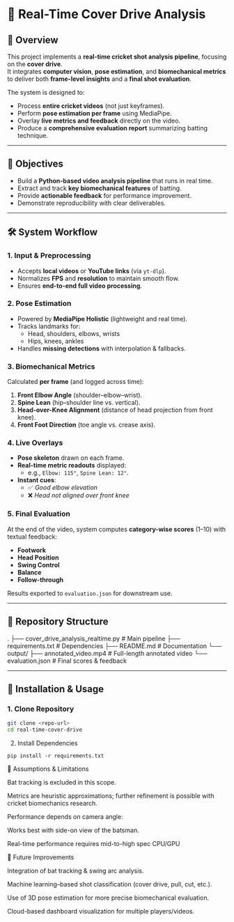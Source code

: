 # 🏏 Real-Time Cover Drive Analysis

## 📖 Overview
This project implements a **real-time cricket shot analysis pipeline**, focusing on the **cover drive**.  
It integrates **computer vision**, **pose estimation**, and **biomechanical metrics** to deliver both **frame-level insights** and a **final shot evaluation**.  

The system is designed to:
- Process **entire cricket videos** (not just keyframes).
- Perform **pose estimation per frame** using MediaPipe.
- Overlay **live metrics and feedback** directly on the video.
- Produce a **comprehensive evaluation report** summarizing batting technique.  

---

## 🎯 Objectives
- Build a **Python-based video analysis pipeline** that runs in real time.  
- Extract and track **key biomechanical features** of batting.  
- Provide **actionable feedback** for performance improvement.  
- Demonstrate reproducibility with clear deliverables.  

---

## 🛠️ System Workflow

### 1. Input & Preprocessing
- Accepts **local videos** or **YouTube links** (via `yt-dlp`).
- Normalizes **FPS** and **resolution** to maintain smooth flow.
- Ensures **end-to-end full video processing**.

### 2. Pose Estimation
- Powered by **MediaPipe Holistic** (lightweight and real time).
- Tracks landmarks for:
  - Head, shoulders, elbows, wrists  
  - Hips, knees, ankles  
- Handles **missing detections** with interpolation & fallbacks.

### 3. Biomechanical Metrics
Calculated **per frame** (and logged across time):
1. **Front Elbow Angle** (shoulder–elbow–wrist).  
2. **Spine Lean** (hip–shoulder line vs. vertical).  
3. **Head-over-Knee Alignment** (distance of head projection from front knee).  
4. **Front Foot Direction** (toe angle vs. crease axis).  

### 4. Live Overlays
- **Pose skeleton** drawn on each frame.  
- **Real-time metric readouts** displayed:
  - e.g., `Elbow: 115°`, `Spine Lean: 12°`.  
- **Instant cues**:
  - ✅ *Good elbow elevation*  
  - ❌ *Head not aligned over front knee*  

### 5. Final Evaluation
At the end of the video, system computes **category-wise scores** (1–10) with textual feedback:
- **Footwork**  
- **Head Position**  
- **Swing Control**  
- **Balance**  
- **Follow-through**  

Results exported to `evaluation.json` for downstream use.  

---

## 📂 Repository Structure
.
├── cover_drive_analysis_realtime.py # Main pipeline
├── requirements.txt # Dependencies
├── README.md # Documentation
└── output/
├── annotated_video.mp4 # Full-length annotated video
└── evaluation.json # Final scores & feedback



---

## 🚀 Installation & Usage

### 1. Clone Repository
```bash
git clone <repo-url>
cd real-time-cover-drive
```

2. Install Dependencies
```
pip install -r requirements.txt
```

📌 Assumptions & Limitations

Bat tracking is excluded in this scope.

Metrics are heuristic approximations; further refinement is possible with cricket biomechanics research.

Performance depends on camera angle:

Works best with side-on view of the batsman.

Real-time performance requires mid-to-high spec CPU/GPU

🔮 Future Improvements

Integration of bat tracking & swing arc analysis.

Machine learning–based shot classification (cover drive, pull, cut, etc.).

Use of 3D pose estimation for more precise biomechanical evaluation.

Cloud-based dashboard visualization for multiple players/videos.
